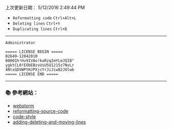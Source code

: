 上次更新日期： 5/12/2016 2:49:44 PM   


- `Reformatting code` `Ctrl+Alt+L`
- `Deleting lines` `Ctrl+Y`
- `Duplicating lines` `Ctrl+D`

---

```
Administrator

===== LICENSE BEGIN =====
02649-12042010
00001h!Hv9IVAo!kaRzqImYLmJQIB"
ygktCL0!EObEBzvUsU5U1215z7NvLr
4NtxGDVWPtHJPXjcYrJiJiw82JOlwb
===== LICENSE END =====
```


---

### :books: 參考網站：
- [webstorm](https://www.jetbrains.com/webstorm/)
- [reformatting-source-code](https://www.jetbrains.com/help/webstorm/2016.1/reformatting-source-code.html)
- [code-style](https://www.jetbrains.com/help/webstorm/2016.1/code-style.html)
- [adding-deleting-and-moving-lines](https://www.jetbrains.com/help/webstorm/11.0/adding-deleting-and-moving-lines.html)
